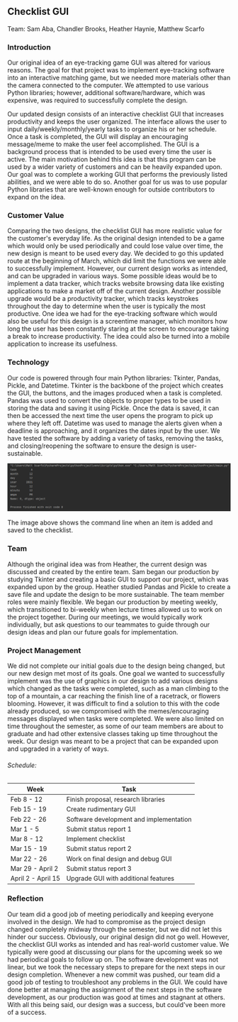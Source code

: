 ## Checklist GUI
Team: Sam Aba, Chandler Brooks, Heather Haynie, Matthew Scarfo

### Introduction
Our original idea of an eye-tracking game GUI was altered for various reasons. The goal for that project was to implement eye-tracking software into an interactive matching game, but we needed more materials other than the camera connected to the computer. We attempted to use various Python libraries; however, additional software/hardware, which was expensive, was required to successfully complete the design. 

Our updated design consists of an interactive checklist GUI that increases productivity and keeps the user organized. The interface allows the user to input daily/weekly/monthly/yearly tasks to organize his or her schedule. Once a task is completed, the GUI will display an encouraging message/meme to make the user feel accomplished. The GUI is a background process that is intended to be used every time the user is active. The main motivation behind this idea is that this program can be used by a wider variety of customers and can be heavily expanded upon. Our goal was to complete a working GUI that performs the previously listed abilities, and we were able to do so. Another goal for us was to use popular Python libraries that are well-known enough for outside contributors to expand on the idea. 

### Customer Value
Comparing the two designs, the checklist GUI has more realistic value for the customer's everyday life. As the original design intended to be a game which would only be used periodically and could lose value over time, the new design is meant to be used every day. We decided to go this updated route at the beginning of March, which did limit the functions we were able to successfully implement. However, our current design works as intended, and can be upgraded in various ways. Some possible ideas would be to implement a data tracker, which tracks website browsing data like existing applications to make a market off of the current design. Another possible upgrade would be a productivity tracker, which tracks keystrokes throughout the day to determine when the user is typically the most productive. One idea we had for the eye-tracking software which would also be useful for this design is a screentime manager, which monitors how long the user has been constantly staring at the screen to encourage taking a break to increase productivity. The idea could also be turned into a mobile application to increase its usefulness.

### Technology
Our code is powered through four main Python libraries: Tkinter, Pandas, Pickle, and Datetime. Tkinter is the backbone of the project which creates the GUI, the buttons, and the images produced when a task is completed. Pandas was used to convert the objects to proper types to be used in storing the data and saving it using Pickle. Once the data is saved, it can then be accessed the next time the user opens the program to pick up where they left off. Datetime was used to manage the alerts given when a deadline is approaching, and it organizes the dates input by the user. We have tested the software by adding a variety of tasks, removing the tasks, and closing/reopening the software to ensure the design is user-sustainable. 

![Diagram](term.PNG)

The image above shows the command line when an item is added and saved to the checklist.

### Team
Although the original idea was from Heather, the current design was discussed and created by the entire team. Sam began our production by studying Tkinter and creating a basic GUI to support our project, which was expanded upon by the group. Heather studied Pandas and Pickle to create a save file and update the design to be more sustainable. The team member roles were mainly flexible. We began our production by meeting weekly, which transitioned to bi-weekly when lecture times allowed us to work on the project together. During our meetings, we would typically work individually, but ask questions to our teammates to guide through our design ideas and plan our future goals for implementation.

### Project Management
We did not complete our initial goals due to the design being changed, but our new design met most of its goals. One goal we wanted to successfully implement was the use of graphics in our design to add various designs which changed as the tasks were completed, such as a man climbing to the top of a mountain, a car reaching the finish line of a racetrack, or flowers blooming. However, it was difficult to find a solution to this with the code already produced, so we compromised with the memes/encouraging messages displayed when tasks were completed. We were also limited on time throughout the semester, as some of our team members are about to graduate and had other extensive classes taking up time throughout the week. Our design was meant to be a project that can be expanded upon and upgraded in a variety of ways.

###### Schedule:
| Week         | Task |
|--------------|-------------------------------------|
| Feb 8 - 12   | Finish proposal, research libraries |
| Feb 15 - 19  | Create rudimentary GUI |
| Feb 22 - 26  | Software development and implementation |
| Mar 1 - 5    | Submit status report 1 |
| Mar 8 - 12   | Implement checklist |
| Mar 15 - 19  | Submit status report 2 |
| Mar 22 - 26  | Work on final design and debug GUI |
| Mar 29 - April 2 | Submit status report 3 |
| April 2 - April 15 | Upgrade GUI with additional features |

### Reflection
Our team did a good job of meeting periodically and keeping everyone involved in the design. We had to compromise as the project design changed completely midway through the semester, but we did not let this hinder our success. Obviously, our original design did not go well. However, the checklist GUI works as intended and has real-world customer value. We typically were good at discussing our plans for the upcoming week so we had periodical goals to follow up on. The software development was not linear, but we took the necessary steps to prepare for the next steps in our design completion. Whenever a new commit was pushed, our team did a good job of testing to troubleshoot any problems in the GUI. We could have done better at managing the assignment of the next steps in the software development, as our production was good at times and stagnant at others. With all this being said, our design was a success, but could've been more of a success.

